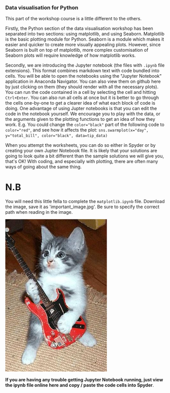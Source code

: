 ### Data visualisation for Python
This part of the workshop course is a little different to the others. 

Firstly, the Python section of the data visualisation workshop has been separated into two sections: using matplotlib, and using Seaborn. Matplotlib is the basic plotting module for Python. Seaborn is a module which makes it easier and quicker to create more visually appealing plots. However, since Seaborn is built on top of matplotlib, more complex customisation of Seaborn plots will require knowledge of how matplotlib works.

Secondly, we are introducing the Jupyter notebook (the files with `.ipynb` file extensions). This format combines markdown text with code bundled into cells. You will be able to open the notebooks using the "Jupyter Notebook" application in Anaconda Navigator. You can also view them on github here by just clicking on them (they should render with all the necessary plots). You can run the code contained in a cell by selecting the cell and hitting `Ctrl+Enter`. You can also run all cells at once but it is better to go through the cells one-by-one to get a clearer idea of what each block of code is doing. One advantage of using Jupter notebooks is that you can edit the code in the notebook yourself. We encourage you to play with the data, or the arguments given to the plotting functions to get an idea of how they work. E.g. You could change the `color="black"` part of the following code to `color="red"`, and see how it affects the plot: `sns.swarmplot(x="day", y="total_bill", color="black", data=tip_data)`

When you attempt the worksheets, you can do so either in Spyder or by creating your own Jupter Notebook file. It is likely that your solutions are going to look quite a bit different than the sample solutions we will give you, that's OK! With coding, and especially with plotting, there are often many ways of going about the same thing.

# N.B
You will need this little fella to complete the `matplotlib.ipynb` file. Download the image, save it as 'important_image.jpg'. Be sure to specify the correct path when reading in the image. 

![alt text](https://github.com/Genomics-CRT/images/blob/master/important_image.jpg)



**If you are having any trouble getting Jupyter Notebook running, just view the ipynb file online here and copy / paste the code cells into Spyder**.

